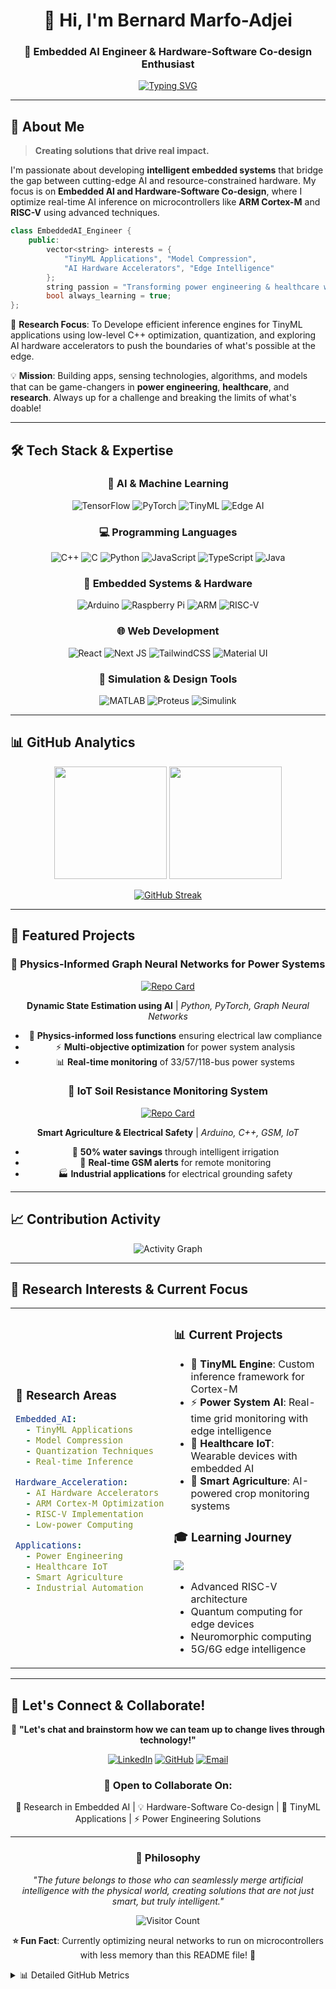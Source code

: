 <div align="center">
  
# 👋 Hi, I'm Bernard Marfo-Adjei

### 🚀 Embedded AI Engineer & Hardware-Software Co-design Enthusiast

[![Typing SVG](https://readme-typing-svg.herokuapp.com?font=Fira+Code&weight=500&size=22&pause=1000&color=00D4FF&center=true&vCenter=true&width=600&lines=Pushing+the+boundaries+of+edge+intelligence;Optimizing+AI+for+microcontrollers;Building+real-world+IoT+solutions;Hardware-Software+Co-design+Researcher)](https://git.io/typing-svg)

</div>

---

## 🎯 About Me

> **Creating solutions that drive real impact.**

I'm passionate about developing **intelligent embedded systems** that bridge the gap between cutting-edge AI and resource-constrained hardware. My focus is on **Embedded AI and Hardware-Software Co-design**, where I optimize real-time AI inference on microcontrollers like **ARM Cortex-M** and **RISC-V** using advanced techniques.

```cpp
class EmbeddedAI_Engineer {
    public:
        vector<string> interests = {
            "TinyML Applications", "Model Compression", 
            "AI Hardware Accelerators", "Edge Intelligence"
        };
        string passion = "Transforming power engineering & healthcare with AI";
        bool always_learning = true;
};
```

🔬 **Research Focus**: To Develope efficient inference engines for TinyML applications using low-level C++ optimization, quantization, and exploring AI hardware accelerators to push the boundaries of what's possible at the edge.

💡 **Mission**: Building apps, sensing technologies, algorithms, and models that can be game-changers in **power engineering**, **healthcare**, and **research**. Always up for a challenge and breaking the limits of what's doable!

---

## 🛠️ Tech Stack & Expertise

<div align="center">

### 🧠 AI & Machine Learning
![TensorFlow](https://img.shields.io/badge/TensorFlow-%23FF6F00.svg?style=for-the-badge&logo=TensorFlow&logoColor=white)
![PyTorch](https://img.shields.io/badge/PyTorch-%23EE4C2C.svg?style=for-the-badge&logo=PyTorch&logoColor=white)
![TinyML](https://img.shields.io/badge/TinyML-4285F4?style=for-the-badge&logo=googleassistant&logoColor=white)
![Edge AI](https://img.shields.io/badge/Edge_AI-00979D?style=for-the-badge&logo=nvidia&logoColor=white)

### 💻 Programming Languages
![C++](https://img.shields.io/badge/c++-%2300599C.svg?style=for-the-badge&logo=c%2B%2B&logoColor=white)
![C](https://img.shields.io/badge/c-%2300599C.svg?style=for-the-badge&logo=c&logoColor=white)
![Python](https://img.shields.io/badge/python-3670A0?style=for-the-badge&logo=python&logoColor=ffdd54)
![JavaScript](https://img.shields.io/badge/javascript-%23323330.svg?style=for-the-badge&logo=javascript&logoColor=%23F7DF1E)
![TypeScript](https://img.shields.io/badge/typescript-%23007ACC.svg?style=for-the-badge&logo=typescript&logoColor=white)
![Java](https://img.shields.io/badge/java-%23ED8B00.svg?style=for-the-badge&logo=openjdk&logoColor=white)

### 🔧 Embedded Systems & Hardware
![Arduino](https://img.shields.io/badge/-Arduino-00979D?style=for-the-badge&logo=Arduino&logoColor=white)
![Raspberry Pi](https://img.shields.io/badge/-RaspberryPi-C51A4A?style=for-the-badge&logo=Raspberry-Pi)
![ARM](https://img.shields.io/badge/ARM_Cortex_M-0091BD?style=for-the-badge&logo=arm&logoColor=white)
![RISC-V](https://img.shields.io/badge/RISC--V-283272?style=for-the-badge&logo=riscv&logoColor=white)

### 🌐 Web Development
![React](https://img.shields.io/badge/react-%2320232a.svg?style=for-the-badge&logo=react&logoColor=%2361DAFB)
![Next JS](https://img.shields.io/badge/Next-black?style=for-the-badge&logo=next.js&logoColor=white)
![TailwindCSS](https://img.shields.io/badge/tailwindcss-%2338B2AC.svg?style=for-the-badge&logo=tailwind-css&logoColor=white)
![Material UI](https://img.shields.io/badge/materialui-%230081CB.svg?style=for-the-badge&logo=material-ui&logoColor=white)

### 🔬 Simulation & Design Tools
![MATLAB](https://img.shields.io/badge/MATLAB-0076A8?style=for-the-badge&logo=mathworks&logoColor=white)
![Proteus](https://img.shields.io/badge/Proteus-1f4e79?style=for-the-badge&logo=proteus&logoColor=white)
![Simulink](https://img.shields.io/badge/Simulink-0076A8?style=for-the-badge&logo=mathworks&logoColor=white)

</div>

---

## 📊 GitHub Analytics

<div align="center">
  
<img height="180em" src="https://github-readme-stats.vercel.app/api?username=bengentle10&show_icons=true&theme=radical&include_all_commits=true&count_private=true"/>
<img height="180em" src="https://github-readme-stats.vercel.app/api/top-langs/?username=bengentle10&layout=compact&langs_count=8&theme=radical"/>

</div>

<div align="center">
  
[![GitHub Streak](https://streak-stats.demolab.com/?user=bengentle10&theme=radical)](https://git.io/streak-stats)

</div>

---

## 🚀 Featured Projects

<div align="center">

### 🔬 Physics-Informed Graph Neural Networks for Power Systems
[![Repo Card](https://github-readme-stats.vercel.app/api/pin/?username=bengentle10&repo=Physics_Informed_Machine_Learning&theme=radical)](https://github.com/bengentle10/Physics_Informed_Machine_Learning)

**Dynamic State Estimation using AI** | *Python, PyTorch, Graph Neural Networks*
- 🧠 **Physics-informed loss functions** ensuring electrical law compliance
- ⚡ **Multi-objective optimization** for power system analysis
- 📊 **Real-time monitoring** of 33/57/118-bus power systems

### 📡 IoT Soil Resistance Monitoring System
[![Repo Card](https://github-readme-stats.vercel.app/api/pin/?username=bengentle10&repo=Remote-Soil-Resistance-Monitoring&theme=radical)](https://github.com/bengentle10/Soil-Resistance-Monitor)

**Smart Agriculture & Electrical Safety** | *Arduino, C++, GSM, IoT*
- 🌱 **50% water savings** through intelligent irrigation
- 📱 **Real-time GSM alerts** for remote monitoring
- 🏭 **Industrial applications** for electrical grounding safety

</div>

---

## 📈 Contribution Activity

<div align="center">

![Activity Graph](https://github-readme-activity-graph.vercel.app/graph?username=bengentle10&theme=react-dark&area=true&hide_border=true)

</div>

---

## 🎯 Research Interests & Current Focus

<table>
<tr>
<td width="50%">

### 🔬 **Research Areas**
```yaml
Embedded_AI:
  - TinyML Applications
  - Model Compression
  - Quantization Techniques
  - Real-time Inference

Hardware_Acceleration:
  - AI Hardware Accelerators
  - ARM Cortex-M Optimization
  - RISC-V Implementation
  - Low-power Computing

Applications:
  - Power Engineering
  - Healthcare IoT
  - Smart Agriculture
  - Industrial Automation
```

</td>
<td width="50%">

### 📊 **Current Projects**
- 🧠 **TinyML Engine**: Custom inference framework for Cortex-M
- ⚡ **Power System AI**: Real-time grid monitoring with edge intelligence
- 🏥 **Healthcare IoT**: Wearable devices with embedded AI
- 🌱 **Smart Agriculture**: AI-powered crop monitoring systems

### 🎓 **Learning Journey**
![](https://img.shields.io/badge/Always%20Learning-new%20technologies-brightgreen?style=flat-square)
- Advanced RISC-V architecture
- Quantum computing for edge devices
- Neuromorphic computing
- 5G/6G edge intelligence

</td>
</tr>
</table>

---

## 🌟 Let's Connect & Collaborate!

<div align="center">

💬 **"Let's chat and brainstorm how we can team up to change lives through technology!"**

[![LinkedIn](https://img.shields.io/badge/LinkedIn-bernardmarfoadjei-0077B5?style=for-the-badge&logo=linkedin&logoColor=white)](https://www.linkedin.com/in/bernardmarfoadjei/)
[![GitHub](https://img.shields.io/badge/GitHub-bengentle10-100000?style=for-the-badge&logo=github&logoColor=white)](https://github.com/bengentle10)
[![Email](https://img.shields.io/badge/Email-Let's%20Talk-D14836?style=for-the-badge&logo=gmail&logoColor=white)](mailto:bernard@example.com)

### 🤝 **Open to Collaborate On:**
🔬 Research in Embedded AI | 💡 Hardware-Software Co-design | 🚀 TinyML Applications | ⚡ Power Engineering Solutions

</div>

---

<div align="center">

### 💭 **Philosophy**

*"The future belongs to those who can seamlessly merge artificial intelligence with the physical world, creating solutions that are not just smart, but truly intelligent."*

![Visitor Count](https://komarev.com/ghpvc/?username=bengentle10&color=blueviolet&style=for-the-badge)

**⭐ Fun Fact**: Currently optimizing neural networks to run on microcontrollers with less memory than this README file! 🤖

</div>

<!-- Hidden section for GitHub metrics -->
<details>
<summary>📊 Detailed GitHub Metrics</summary>

![Metrics](https://metrics.lecoq.io/bengentle10?template=classic&base.header=0&base.activity=0&base.community=0&base.repositories=0&base.metadata=0&languages=1&lines=1&achievements=1&notable=1&discussions=1&languages.limit=8&languages.sections=most-used&languages.colors=github&languages.threshold=0%25&languages.indepth=false&languages.analysis.timeout=15&languages.categories=markup%2C%20programming&languages.recent.categories=markup%2C%20programming&languages.recent.load=300&languages.recent.days=14&achievements.threshold=C&achievements.secrets=true&achievements.display=detailed&achievements.limit=0&notable.from=organization&notable.repositories=false&discussions.categories=true&config.timezone=America%2FNew_York)

</details>

